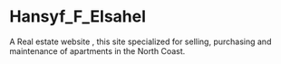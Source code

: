 # Hansyf_F_Elsahel
A Real estate website , this site specialized for selling, purchasing and maintenance of apartments in the North Coast.
